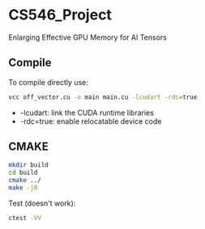 # CS546_Project
Enlarging Effective GPU Memory for AI Tensors


## Compile 
To compile directly use:
```bash
vcc off_vector.cu -o main main.cu -lcudart -rdc=true 
```
- -lcudart: link the CUDA runtime libraries
- -rdc=true: enable relocatable device code

## CMAKE

```bash
mkdir build
cd build
cmake ../
make -j8
```

Test (doesn't work):
```bash
ctest -VV
```